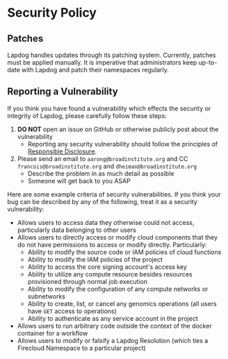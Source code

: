 # Security Policy

## Patches

Lapdog handles updates through its patching system. Currently, patches must be applied manually.
It is imperative that administrators keep up-to-date with Lapdog and patch their namespaces regularly.

## Reporting a Vulnerability

If you think you have found a vulnerability which effects the security or integrity of Lapdog, please carefully follow these steps:

1. **DO NOT** open an issue on GitHub or otherwise publicly post about the vulnerability
    * Reporting any security vulnerability should follow the principles of
    [Responsible Disclosure](https://en.wikipedia.org/wiki/Responsible_disclosure).
2. Please send an email to `aarong@broadinstitute.org` and CC `francois@broadinstitute.org` and `dheiman@broadinstitute.org`
    * Describe the problem in as much detail as possible
    * Someone will get back to you ASAP

Here are some example criteria of security vulnerabilities.
If you think your bug can be described by any of the following, treat it as a security vulnerability:

* Allows users to access data they otherwise could not access, particularly data belonging to other users
* Allows users to directly access or modify cloud components that they do not have
permissions to access or modify directly. Particularly:
    * Ability to modify the source code or IAM policies of cloud functions
    * Ability to modify the IAM policies of the project
    * Ability to access the core signing account's access key
    * Ability to utilize any compute resource besides resources provisioned through normal job execution
    * Ability to modify the configuration of any compute networks or subnetworks
    * Ability to create, list, or cancel any genomics operations (all users have `GET` access to operations)
    * Ability to authenticate as any service account in the project
* Allows users to run arbitrary code outside the context of the docker container for a workflow
* Allows users to modify or falsify a Lapdog Resolution (which ties a Firecloud Namespace to a particular project)
